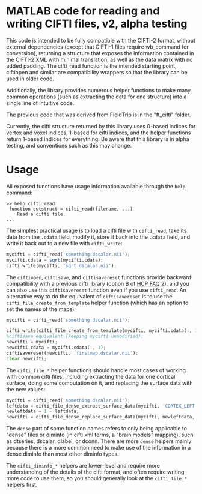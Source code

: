 MATLAB code for reading and writing CIFTI files, v2, alpha testing
==================================================================

This code is intended to be fully compatible with the CIFTI-2 format,
without external dependencies (except that CIFTI-1 files require
wb_command for conversion), returning a structure that exposes the
information contained in the CIFTI-2 XML with minimal translation, as well
as the data matrix with no added padding.  The cifti_read function is
the intended starting point, ciftiopen and similar are compatibility
wrappers so that the library can be used in older code.

Additionally, the library provides numerous helper functions to make many
common operations (such as extracting the data for one structure) into a
single line of intuitive code.

The previous code that was derived from FieldTrip is in the "ft_cifti"
folder.

Currently, the cifti structure returned by this library uses 0-based
indices for vertex and voxel indices, 1-based for cifti indices, and
the helper functions return 1-based indices for everything.  Be aware
that this library is in alpha testing, and conventions such as this may
change.

# Usage
All exposed functions have usage information available through the `help` command:

```
>> help cifti_read
 function outstruct = cifti_read(filename, ...)
    Read a cifti file.
...
```

The simplest practical usage is to load a cifti file with `cifti_read`, take
its data from the `.cdata` field, modify it, store it back into the `.cdata` field,
and write it back out to a new file with `cifti_write`:

```octave
mycifti = cifti_read('something.dscalar.nii');
mycifti.cdata = sqrt(mycifti.cdata);
cifti_write(mycifti, 'sqrt.dscalar.nii');
```

The `ciftiopen`, `ciftisave`, and `ciftisavereset` functions provide backward
compatibility with a previous cifti library (option B of [HCP FAQ 2](https://wiki.humanconnectome.org/display/PublicData/HCP+Users+FAQ#HCPUsersFAQ-2.HowdoyougetCIFTIfilesintoMATLAB?)),
and you can also use this `ciftisavereset` function even if you use `cifti_read`.
An alternative way to do the equivalent of `ciftisavereset` is to use the
`cifti_file_create_from_template` helper function (which has an option to set
the names of the maps):

```octave
mycifti = cifti_read('something.dscalar.nii');

cifti_write(cifti_file_create_from_template(mycifti, mycifti.cdata(:, 1), 'dscalar', 'namelist', {'map #1'}), 'firstmap.dscalar.nii');
%ciftisave equivalent (keeping mycifti unmodified):
newcifti = mycifti;
newcifti.cdata = mycifti.cdata(:, 1);
ciftisavereset(newcifti, 'firstmap.dscalar.nii');
clear newcifti;
```

The `cifti_file_*` helper functions should handle most cases of working with
common cifti files, including extracting the data for one cortical surface,
doing some computation on it, and replacing the surface data with the new values:

```octave
mycifti = cifti_read('something.dscalar.nii');
leftdata = cifti_file_dense_extract_surface_data(mycifti, 'CORTEX_LEFT');
newleftdata = 1 - leftdata;
newcifti = cifti_file_dense_replace_surface_data(mycifti, newleftdata, 'CORTEX_LEFT');
```

The `dense` part of some function names refers to only being applicable to "dense" files
or diminfo (in cifti xml terms, a "brain models" mapping), such as dtseries, dscalar,
dlabel, or dconn.  There are more `dense` helpers mainly because there is a more common
need to make use of the information in a dense diminfo than most other diminfo types.

The `cifti_diminfo_*` helpers are lower-level and require more understanding of the
details of the cifti format, and often require writing more code to use them, so you
should generally look at the `cifti_file_*` helpers first.

